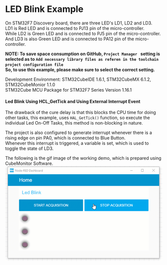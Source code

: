 # LED Blink Example
On STM32F7 Discovery board, there are three LED's LD1, LD2 and LD3.  
LD1 is Red LED and is connected to PJ13 pin of the micro-controller.  
While LD2 is Green LED and is connected to PJ5 pin of the micro-controller.  
And LD3 is also Green LED and is connected to PA12 pin of the micro-controller.  

**NOTE: To save space consumption on GitHub, `Project Manager ` setting is selected as to `Add necessary library files as referen in the toolchain project configuration file`  
So, to use this example, please make sure to select the correct setting.**  

Development Environment: STM32CubeIDE 1.6.1, STM32CubeMX 6.1.2, STM32CubeMonior 1.1.0  
STM32Cube MCU Package for STM32F7 Series Version 1.16.1  

#### Led Blink Using HCL_GetTick and Using External Interrupt Event
The drawback of the cure delay is that this blocks the CPU time for doing other tasks, this example, uses ```HAL_GetTick()``` function, so execute the individual Led On-Off Tasks, this method is non-blocking in nature.  

The project is also configured to generate interrupt whenever there is a rising edge on pin PA0, which is connected to Blue Button.  
Whenever this interrupt is triggered, a variable is set, which is used to toggle the state of LD3.  

The following is the gif image of the working demo, which is prepared using CubeMonitor Software.  
![](./../Others/01-HelloWorld.gif)
